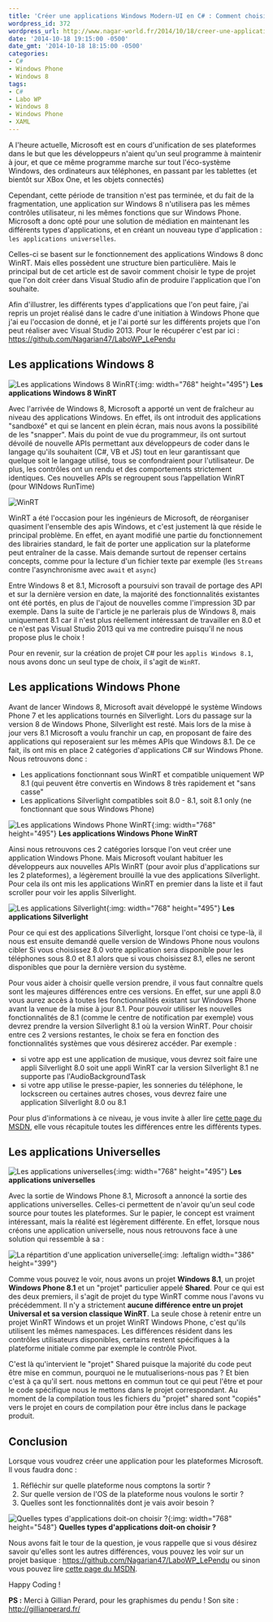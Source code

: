 ```yaml
---
title: 'Créer une applications Windows Modern-UI en C# : Comment choisir ?'
wordpress_id: 372
wordpress_url: http://www.nagar-world.fr/2014/10/18/creer-une-applications-windows-modern/
date: '2014-10-18 19:15:00 -0500'
date_gmt: '2014-10-18 18:15:00 -0500'
categories:
- C#
- Windows Phone
- Windows 8
tags:
- C#
- Labo WP
- Windows 8
- Windows Phone
- XAML
---
```


A l'heure actuelle, Microsoft est en cours d'unification de ses plateformes dans le but que les développeurs n'aient qu'un seul programme à maintenir à jour, et que ce même programme marche sur tout l'éco-système Windows, des ordinateurs aux téléphones, en passant par les tablettes (et bientôt sur XBox One, et les objets connectés)

Cependant, cette période de transition n'est pas terminée, et du fait de la fragmentation, une application sur Windows 8 n'utilisera pas les mêmes contrôles utilisateur, ni les mêmes fonctions que sur Windows Phone. Microsoft a donc opté pour une solution de médiation en maintenant les différents types d'applications, et en créant un nouveau type d'application : `les applications universelles`.

Celles-ci se basent sur le fonctionnement des applications Windows 8 donc WinRT. Mais elles possèdent une structure bien particulière. Mais le principal but de cet article est de savoir comment choisir le type de projet que l'on doit créer dans Visual Studio afin de produire l'application que l'on souhaite.

<!--more-->

Afin d'illustrer, les différents types d'applications que l'on peut faire, j'ai repris un projet réalisé dans le cadre d'une initiation à Windows Phone que j'ai eu l'occasion de donné, et je l'ai porté sur les différents projets que l'on peut réaliser avec Visual Studio 2013. Pour le récupérer c'est par ici : <https://github.com/Nagarian47/LaboWP_LePendu>

## Les applications Windows 8

![Les applications Windows 8 WinRT](/assets/images/uploads/2014/10/AppWindows.png){:img: width="768" height="495"}
**Les applications Windows 8 WinRT**

Avec l'arrivée de Windows 8, Microsoft a apporté un vent de fraîcheur au niveau des applications Windows. En effet, ils ont introduit des applications "sandboxé" et qui se lancent en plein écran, mais nous avons la possibilité de les "snapper". Mais du point de vue du programmeur, ils ont surtout dévoilé de nouvelle APIs permettant aux développeurs de coder dans le langage qu'ils souhaitent (C#, VB et JS) tout en leur garantissant que quelque soit le langage utilisé, tous se confondraient pour l'utilisateur. De plus, les contrôles ont un rendu et des comportements strictement identiques. Ces nouvelles APIs se regroupent sous l’appellation WinRT (pour WINdows RunTime)

![WinRT](/assets/images/uploads/2014/10/winRT.png)

WinRT a été l'occasion pour les ingénieurs de Microsoft, de réorganiser quasiment l'ensemble des apis Windows, et c'est justement là que réside le principal problème. En effet, en ayant modifié une partie du fonctionnement des librairies standard, le fait de porter une application sur la plateforme peut entraîner de la casse. Mais demande surtout de repenser certains concepts, comme pour la lecture d'un fichier texte par exemple (les `Streams` contre l'asynchronisme avec `await` et `async`)

Entre Windows 8 et 8.1, Microsoft a poursuivi son travail de portage des API et sur la dernière version en date, la majorité des fonctionnalités existantes ont été portés, en plus de l'ajout de nouvelles comme l'impression 3D par exemple. Dans la suite de l'article je ne parlerais plus de Windows 8, mais uniquement 8.1 car il n'est plus réellement intéressant de travailler en 8.0 et ce n'est pas Visual Studio 2013 qui va me contredire puisqu'il ne nous propose plus le choix !

Pour en revenir, sur la création de projet C# pour les `applis Windows 8.1`, nous avons donc un seul type de choix, il s'agit de `WinRT`.

## Les applications Windows Phone

Avant de lancer Windows 8, Microsoft avait développé le système Windows Phone 7 et les applications tournés en Silverlight. Lors du passage sur la version 8 de Windows Phone, Silverlight est resté. Mais lors de la mise à jour vers 8.1 Microsoft a voulu franchir un cap, en proposant de faire des applications qui reposeraient sur les mêmes APIs que Windows 8.1. De ce fait, ils ont mis en place 2 catégories d'applications C# sur Windows Phone. Nous retrouvons donc :

- Les applications fonctionnant sous WinRT et compatible uniquement WP 8.1 (qui peuvent être convertis en Windows 8 très rapidement et "sans casse"
- Les applications Silverlight compatibles soit 8.0 - 8.1, soit 8.1 only (ne fonctionnant que sous Windows Phone)

![Les applications Windows Phone WinRT](/assets/images/uploads/2014/10/AppWindowsPhone1.png){:img: width="768" height="495"}
**Les applications Windows Phone WinRT**

Ainsi nous retrouvons ces 2 catégories lorsque l'on veut créer une application Windows Phone. Mais Microsoft voulant habituer les développeurs aux nouvelles APIs WinRT (pour avoir plus d'applications sur les 2 plateformes), a légèrement brouillé la vue des applications Silverlight. Pour cela ils ont mis les applications WinRT en premier dans la liste et il faut scroller pour voir les applis Silverlight.

![Les applications Silverlight](/assets/images/uploads/2014/10/AppWindowsPhone2.png){:img: width="768" height="495"}
**Les applications Silverlight**

Pour ce qui est des applications Silverlight, lorsque l'ont choisi ce type-là, il nous est ensuite demandé quelle version de Windows Phone nous voulons cibler Si vous choisissez 8.0 votre application sera disponible pour les téléphones sous 8.0 et 8.1 alors que si vous choisissez 8.1, elles ne seront disponibles que pour la dernière version du système.

Pour vous aider à choisir quelle version prendre, il vous faut connaître quels sont les majeures différences entre ces versions. En effet, sur une appli 8.0 vous aurez accès à toutes les fonctionnalités existant sur Windows Phone avant la venue de la mise à jour 8.1. Pour pouvoir utiliser les nouvelles fonctionnalités de 8.1 (comme le centre de notification par exemple) vous devrez prendre la version Silverlight 8.1 où la version WinRT. Pour choisir entre ces 2 versions restantes, le choix se fera en fonction des fonctionnalités systèmes que vous désirerez accéder. Par exemple :

- si votre app est une application de musique, vous devrez soit faire une appli Silverlight 8.0 soit une appli WinRT car la version Silverlight 8.1 ne supporte pas l'AudioBackgroundTask
- si votre app utilise le presse-papier, les sonneries du téléphone, le lockscreen ou certaines autres choses, vous devrez faire une application Silverlight 8.0 ou 8.1

Pour plus d'informations à ce niveau, je vous invite à aller lire [cette page du MSDN](http://msdn.microsoft.com/fr-FR/library/windows/apps/dn642082(v=vs.105).aspx), elle vous récapitule toutes les différences entre les différents types.

## Les applications Universelles

![Les applications universelles](/assets/images/uploads/2014/10/AppUniversal.png){:img: width="768" height="495"}
**Les applications universelles**

Avec la sortie de Windows Phone 8.1, Microsoft a annoncé la sortie des applications universelles. Celles-ci permettent de n'avoir qu'un seul code source pour toutes les plateformes. Sur le papier, le concept est vraiment intéressant, mais la réalité est légèrement différente. En effet, lorsque nous créons une application universelle, nous nous retrouvons face à une solution qui ressemble à sa :

![La répartition d'une application universelle](/assets/images/uploads/2014/10/UniversalSolution.png){:img: .leftalign width="386" height="399"}

Comme vous pouvez le voir, nous avons un projet **Windows 8.1**, un projet **Windows Phone 8.1** et un "projet" particulier appelé **Shared**. Pour ce qui est des deux premiers, il s'agit de projet du type WinRT comme nous l'avons vu précédemment. Il n'y a strictement **aucune différence entre un projet Universal et sa version classique WinRT**. La seule chose à retenir entre un projet WinRT Windows et un projet WinRT Windows Phone, c'est qu'ils utilisent les mêmes namespaces. Les différences résident dans les contrôles utilisateurs disponibles, certains restent spécifiques à la plateforme initiale comme par exemple le contrôle Pivot.

C'est là qu'intervient le "projet" Shared puisque la majorité du code peut être mise en commun, pourquoi ne le mutualiserions-nous pas ? Et bien c'est à ça qu'il sert. nous mettons en commun tout ce qui peut l'être et pour le code spécifique nous le mettons dans le projet correspondant. Au moment de la compilation tous les fichiers du "projet" shared sont "copiés" vers le projet en cours de compilation pour être inclus dans le package produit.

## Conclusion

Lorsque vous voudrez créer une application pour les plateformes Microsoft. Il vous faudra donc :

1. Réfléchir sur quelle plateforme nous comptons la sortir ?
2. Sur quelle version de l'OS de la plateforme nous voulons le sortir ?
3. Quelles sont les fonctionnalités dont je vais avoir besoin ?

![Quelles types d'applications doit-on choisir ?](/assets/images/uploads/2014/10/Appsbyplateform.png){:img: width="768" height="548"}
**Quelles types d'applications doit-on choisir ?**

Nous avons fait le tour de la question, je vous rappelle que si vous désirez savoir qu'elles sont les autres différences, vous pouvez les voir sur un projet basique : <https://github.com/Nagarian47/LaboWP_LePendu> ou sinon vous pouvez lire [cette page du MSDN](http://msdn.microsoft.com/fr-FR/library/windows/apps/dn642082(v=vs.105).aspx).

Happy Coding !

**PS :** Merci à Gillian Perard, pour les graphismes du pendu ! Son site : <http://gillianperard.fr/>
